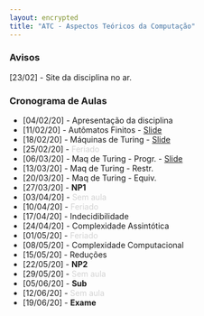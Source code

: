 ```yaml
---
layout: encrypted
title: "ATC - Aspectos Teóricos da Computação"
---
```


### Avisos

[23/02] - Site da disciplina no ar.

### Cronograma de Aulas

- [04/02/20] - Apresentação da disciplina
- [11/02/20] - Autômatos Finitos - <a href="/atc/Aula1.pdf" target="_blank">Slide</a>
- [18/02/20] - Máquinas de Turing - <a href="/atc/Aula2.pdf" target="_blank">Slide</a>
- [25/02/20] - <font color=lightgray>Feriado</font>
- [06/03/20] - Maq de Turing - Progr. - <a href="/atc/Aula3.pdf" target="_blank">Slide</a>
- [13/03/20] - Maq de Turing - Restr.
- [20/03/20] - Maq de Turing - Equiv.
- [27/03/20] - <b>NP1</b>
- [03/04/20] - <font color=lightgray>Sem aula</font>
- [10/04/20] - <font color=lightgray>Feriado</font>
- [17/04/20] - Indecidibilidade
- [24/04/20] - Complexidade Assintótica
- [01/05/20] - <font color=lightgray>Feriado</font>
- [08/05/20] - Complexidade Computacional
- [15/05/20] - Reduções
- [22/05/20] - <b>NP2</b>
- [29/05/20] - <font color=lightgray>Sem aula</font>
- [05/06/20] - <b>Sub</b>
- [12/06/20] - <font color=lightgray>Sem aula</font>
- [19/06/20] - <b>Exame</b>

